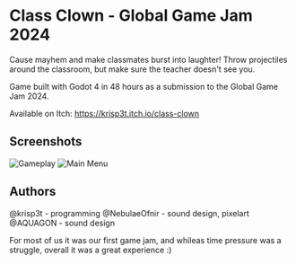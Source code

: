 # Class Clown - Global Game Jam 2024
Cause mayhem and make classmates burst into laughter! Throw projectiles around the classroom, but make sure the teacher doesn't see you.

Game built with Godot 4 in 48 hours as a submission to the Global Game Jam 2024.

Available on Itch: https://krisp3t.itch.io/class-clown

## Screenshots
![Gameplay](https://i.ibb.co/yg8H4Hs/mayhem2.png)
![Main Menu](https://i.ibb.co/Ry098xg/mayhem.png)

## Authors
@krisp3t - programming
@NebulaeOfnir - sound design, pixelart
@AQUAGON - sound design

For most of us it was our first game jam, and whileas time pressure was a struggle, overall it was a great experience :)
